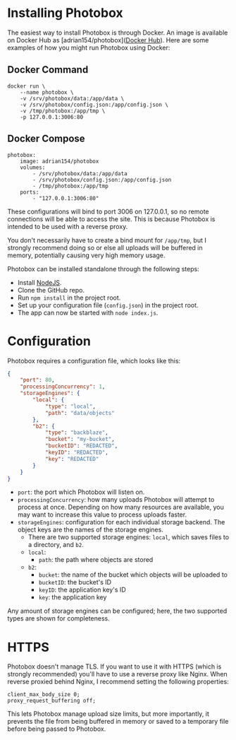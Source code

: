 # Installing Photobox

The easiest way to install Photobox is through Docker. An image is available on Docker Hub as [adrian154/photobox]([Docker Hub](https://hub.docker.com/r/adrian154/photobox)). Here are some examples of how you might run Photobox using Docker:

## Docker Command

```
docker run \
    --name photobox \
    -v /srv/photobox/data:/app/data \
    -v /srv/photobox/config.json:/app/config.json \
    -v /tmp/photobox:/app/tmp \
    -p 127.0.0.1:3006:80
```

## Docker Compose

```
photobox:
    image: adrian154/photobox
    volumes:
        - /srv/photobox/data:/app/data
        - /srv/photobox/config.json:/app/config.json
        - /tmp/photobox:/app/tmp
    ports:
        - "127.0.0.1:3006:80"
```

These configurations will bind to port 3006 on 127.0.0.1, so no remote connections will be able to access the site. This is because Photobox is intended to be used with a reverse proxy.

You don't necessarily have to create a bind mount for `/app/tmp`, but I strongly recommend doing so or else all uploads will be buffered in memory, potentially causing very high memory usage.

Photobox can be installed standalone through the following steps:

* Install [NodeJS](https://nodejs.org/en/download/).
* Clone the GitHub repo.
* Run `npm install` in the project root.
* Set up your configuration file (`config.json`) in the project root.
* The app can now be started with `node index.js`.

# Configuration

Photobox requires a configuration file, which looks like this:

```json
{
    "port": 80,
    "processingConcurrency": 1,
    "storageEngines": {
        "local": {
            "type": "local",
            "path": "data/objects"
        },
        "b2": {
            "type": "backblaze",            
            "bucket": "my-bucket",
            "bucketID": "REDACTED",
            "keyID": "REDACTED",
            "key": "REDACTED"
        }
    }
}
```

* `port`: the port which Photobox will listen on. 
* `processingConcurrency`: how many uploads Photobox will attempt to process at once. Depending on how many resources are available, you may want to increase this value to process uploads faster.
* `storageEngines`: configuration for each individual storage backend. The object keys are the names of the storage engines.
    * There are two supported storage engines: `local`, which saves files to a directory, and `b2`.
    * `local`:
        * `path`: the path where objects are stored
    * `b2`:
        * `bucket`: the name of the bucket which objects will be uploaded to
        * `bucketID`: the bucket's ID
        * `keyID`: the application key's ID
        * `key`: the application key

Any amount of storage engines can be configured; here, the two supported types are shown for completeness.

# HTTPS

Photobox doesn't manage TLS. If you want to use it with HTTPS (which is strongly recommended) you'll have to use a reverse proxy like Nginx. When reverse proxied behind Nginx, I recommend setting the following properties:

```
client_max_body_size 0;
proxy_request_buffering off;
```

This lets Photobox manage upload size limits, but more importantly, it prevents the file from being buffered in memory or saved to a temporary file before being passed to Photobox.